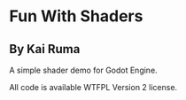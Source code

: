 # Fun With Shaders
## By Kai Ruma

A simple shader demo for Godot Engine.

All code is available WTFPL Version 2 license.